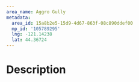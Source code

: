 ```yaml
---
area_name: Aggro Gully
metadata:
  area_id: 15a8b2e5-15d9-4d67-863f-08c890ddef00
  mp_id: '105789295'
  lng: -121.14238
  lat: 44.36724
---
```

# Description
